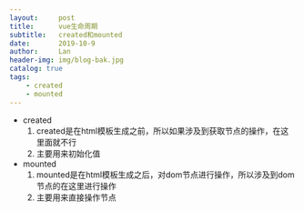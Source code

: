 ```yaml
---
layout:     post
title:      vue生命周期
subtitle:   created和mounted
date:       2019-10-9
author:     Lan
header-img: img/blog-bak.jpg
catalog: true
tags:
    - created
    - mounted
---
```


- created
    1. created是在html模板生成之前，所以如果涉及到获取节点的操作，在这里面就不行
    2. 主要用来初始化值
- mounted
    1. mounted是在html模板生成之后，对dom节点进行操作，所以涉及到dom节点的在这里进行操作
    2. 主要用来直接操作节点